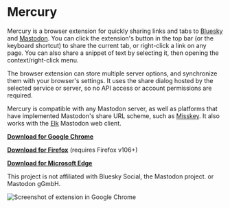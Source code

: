 # Mercury

Mercury is a browser extension for quickly sharing links and tabs to [Bluesky](https://bsky.app/) and [Mastodon](https://joinmastodon.org/). You can click the extension's button in the top bar (or the keyboard shortcut) to share the current tab, or right-click a link on any page. You can also share a snippet of text by selecting it, then opening the context/right-click menu.

The browser extension can store multiple server options, and synchronize them with your browser's settings. It uses the share dialog hosted by the selected service or server, so no API access or account permissions are required.

Mercury is compatible with any Mastodon server, as well as platforms that have implemented Mastodon's share URL scheme, such as [Misskey](https://misskey-hub.net/en/). It also works with the [Elk](https://elk.zone/) Mastodon web client.

**[Download for Google Chrome](https://chrome.google.com/webstore/detail/bibnjflclpdmbbcncejifemmbggkcjde)**

**[Download for Firefox](https://addons.mozilla.org/en-US/firefox/addon/share-to-mastodon/)** (requires Firefox v106+)

**[Download for Microsoft Edge](https://microsoftedge.microsoft.com/addons/detail/share-to-mastodon/ppgabkpkgkkcejnnmgckomgfdeanejnc)**

This project is not affiliated with Bluesky Social, the Mastodon project. or Mastodon gGmbH.

![Screenshot of extension in Google Chrome](https://i.imgur.com/vKexj06.png)
